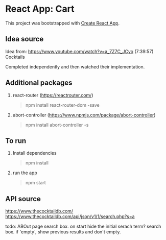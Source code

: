 # React App: Cart

This project was bootstrapped with [Create React App](https://github.com/facebook/create-react-app).

## Idea source
Idea from:
https://www.youtube.com/watch?v=a_7Z7C_JCyo
(7:39:57) Cocktails

Completed independently and then watched their implementation.

## Additional packages
1. react-router (https://reactrouter.com/)
    > npm install react-router-dom -save

2. abort-controller (https://www.npmjs.com/package/abort-controller)
    > npm install abort-controller -s

## To run
1. Install dependencies
    > npm install

2. run the app
    > npm start

## API source
https://www.thecocktaildb.com/
https://www.thecocktaildb.com/api/json/v1/1/search.php?s=a

todo:
    ABOut page
    search box. on start hide the initial serach term?
    search box. if 'empty', show previous results and don't empty.
